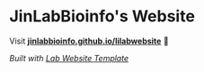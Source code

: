 
# JinLabBioinfo's Website

Visit **[jinlabbioinfo.github.io/lilabwebsite](https://jinlabbioinfo.github.io/lilabwebsite)** 🚀

_Built with [Lab Website Template](https://greene-lab.gitbook.io/lab-website-template-docs)_
